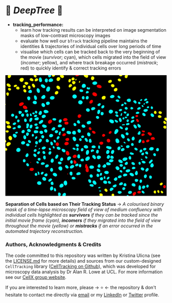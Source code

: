 # 🌳 *DeepTree* 🌳

- **tracking_performance:**
   + learn how tracking results can be interpreted on image segmentation masks of low-contrast microscopy images
   + evaluate how well our `bTrack` tracking pipeline maintains the identities & trajectories of individual cells over long periods of time
   + visualise which cells can be tracked back to the very beginning of the movie (*survivor*; cyan), which cells migrated into the field of view (*incomer*; yellow), and where track breakage occurred (*mistrack*; red) to quickly identify & correct tracking errors


![Survivor Incomer Mistrack "Cell Status"](../tracker_efficiency.png)

**Separation of Cells based on Their Tracking Status** -> _A colourised binary mask of a time-lapse microscopy field of view of medium confluency with individual cells highlighted as **survivors** if they can be tracked since the initial movie frame (cyan), **incomers** if they migrated into the field of view throughout the movie (yellow) or **mistracks** if an error occurred in the automated trajectory reconstruction._

### Authors, Acknowledgments & Credits

The code committed to this repository was written by Kristina Ulicna (see the [LICENSE.md](../LICENSE.md "Kristina's LICENSE.md file") for more details) and sources from our custom-designed `CellTracking` library ([CellTracking on Github](https://github.com/quantumjot/CellTracking "Cell Tracking Repository" )), which was developed for microscopy data analysis by Dr Alan R. Lowe at UCL. For more information see our [CellX group website](http://lowe.cs.ucl.ac.uk/cellx.html "CellX group website").

If you are interested to learn more, please -> ⭐ <- the repository & don't hesitate to contact me directly via [email](mailto:kristina.smith.ulicna@gmail.com "Click to Email Me") or my [LinkedIn](https://www.linkedin.com/in/kristinaulicna/ "Kristina's LinkedIn Profile") or [Twitter](https://twitter.com/KristinaUlicna "Kristina's Twitter Profile") profile.
